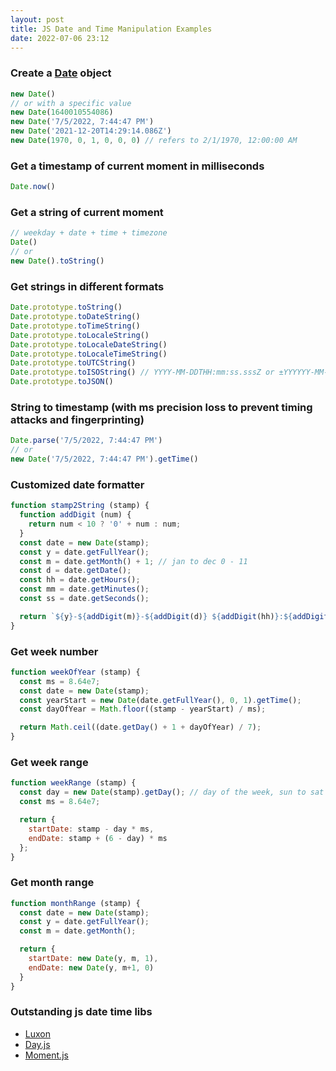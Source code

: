 ```yaml
---
layout: post
title: JS Date and Time Manipulation Examples
date: 2022-07-06 23:12
---
```

### Create a [Date](https://developer.mozilla.org/en-US/docs/Web/JavaScript/Reference/Global_Objects/Date) object

```js
new Date()
// or with a specific value
new Date(1640010554086)
new Date('7/5/2022, 7:44:47 PM')
new Date('2021-12-20T14:29:14.086Z')
new Date(1970, 0, 1, 0, 0, 0) // refers to 2/1/1970, 12:00:00 AM
```

### Get a timestamp of current moment in milliseconds 

```js
Date.now()
```

### Get a string of current moment

```js
// weekday + date + time + timezone
Date() 
// or
new Date().toString()
```

### Get strings in different formats

```js
Date.prototype.toString()
Date.prototype.toDateString()
Date.prototype.toTimeString()
Date.prototype.toLocaleString()
Date.prototype.toLocaleDateString()
Date.prototype.toLocaleTimeString()
Date.prototype.toUTCString()
Date.prototype.toISOString() // YYYY-MM-DDTHH:mm:ss.sssZ or ±YYYYYY-MM-DDTHH:mm:ss.sssZ
Date.prototype.toJSON()
```

### String to timestamp (with ms precision loss to prevent timing attacks and fingerprinting)

```js
Date.parse('7/5/2022, 7:44:47 PM')
// or
new Date('7/5/2022, 7:44:47 PM').getTime()
```

### Customized date formatter

```js
function stamp2String (stamp) {
  function addDigit (num) {
    return num < 10 ? '0' + num : num;
  }
  const date = new Date(stamp);
  const y = date.getFullYear();
  const m = date.getMonth() + 1; // jan to dec 0 - 11
  const d = date.getDate();
  const hh = date.getHours();
  const mm = date.getMinutes();
  const ss = date.getSeconds();

  return `${y}-${addDigit(m)}-${addDigit(d)} ${addDigit(hh)}:${addDigit(mm)}:${addDigit(ss)}`;
}
```

### Get week number

```js
function weekOfYear (stamp) {
  const ms = 8.64e7;
  const date = new Date(stamp);
  const yearStart = new Date(date.getFullYear(), 0, 1).getTime();
  const dayOfYear = Math.floor((stamp - yearStart) / ms);

  return Math.ceil((date.getDay() + 1 + dayOfYear) / 7);
}
```

### Get week range

```js
function weekRange (stamp) {
  const day = new Date(stamp).getDay(); // day of the week, sun to sat 0 - 6
  const ms = 8.64e7;

  return {
    startDate: stamp - day * ms,
    endDate: stamp + (6 - day) * ms
  };
}
```

### Get month range

```js
function monthRange (stamp) {
  const date = new Date(stamp);
  const y = date.getFullYear();
  const m = date.getMonth();

  return {
    startDate: new Date(y, m, 1),
    endDate: new Date(y, m+1, 0)
  }
}
```

### Outstanding js date time libs

- [Luxon](https://moment.github.io/luxon/#/?id=luxon)
- [Day.js](https://day.js.org/)
- [Moment.js](https://momentjs.com/)